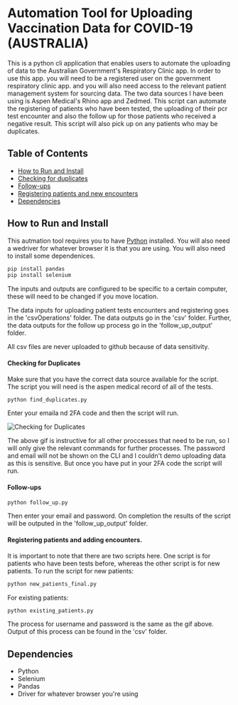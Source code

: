 # Automation Tool for Uploading Vaccination Data for COVID-19 (AUSTRALIA)
This is a python cli application that enables users to automate the uploading of data to the Australian Government's Respiratory Clinic app. 
In order to use this app. you will need to be a registered user on the government respiratory clinic app. and you will also need access to the relevant patient
management system for sourcing data. The two data sources I have been using is Aspen Medical's Rhino app and Zedmed. 
This script can automate the registering of patients who have been tested, the uploading of their pcr test encounter and also the follow up for those patients who received
a negative result. This script will also pick up on any patients who may be duplicates. 

## Table of Contents 
- [How to Run and Install](#how-to-run-and-install)
- [Checking for duplicates](#checking-for-duplicates)
- [Follow-ups](#follow-ups)
- [Registering patients and new encounters](#registering-patients-and-adding-encounters)
- [Dependencies](#dependencies)

## How to Run and Install
This autmation tool requires you to have [Python](https://www.python.org/) installed. You will also need a wedriver for whatever browser it is that you are using. 
You will also need to install some dependenices. 

```sh
pip install pandas
pip install selenium
```
The inputs and outputs are configured to be specific to a certain computer, these will need to be changed if you move location. 

The data inputs for uploading patient tests encounters and registering goes in the 'csvOperations' folder. The data outputs  go in the 'csv' folder.
Further, the data outputs for the follow up process go in the 'follow_up_output' folder. 

All csv files are never uploaded to github because of data sensitivity. 

#### Checking for Duplicates 

Make sure that you have the correct data source available for the script. The script you will need is the aspen medical record of all of the tests. 

```sh
python find_duplicates.py
```
Enter your emaila nd 2FA code and then the script will run. 

![Checking for Duplicates](duplicates.gif)

The above gif is instructive for all other proccesses that need to be run, so I will only give the relevant commands for further processes. The password and email will not be shown on the CLI and I couldn't demo uploading data as this is 
sensitive. But once you have put in your 2FA code the script will run. 

#### Follow-ups

```sh
python follow_up.py
```
Then enter your email and password. 
On completion the results of the script will be outputed in the 'follow_up_output' folder.  

#### Registering patients and adding encounters. 
It is important to note that there are two scripts here. One script is for patients who have been tests before, whereas the other script is for new patients. 
To run the script for new patients:

```sh
python new_patients_final.py
```
For existing patients: 

```sh
python existing_patients.py
```

The process for username and password is the same as the gif above. Output of this process can be found in the 'csv' folder. 

## Dependencies
- Python
- Selenium
- Pandas
- Driver for whatever browser you're using



